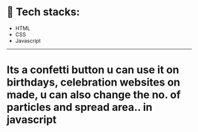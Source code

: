 # 📁 Tech stacks:
- HTML
- CSS
- Javascript
----
# Its a confetti button u can use it on birthdays, celebration websites on made, u can also change the no. of particles and spread area.. in javascript
